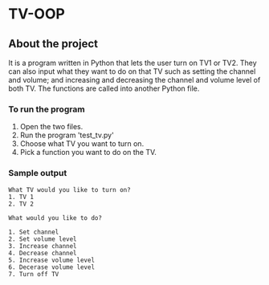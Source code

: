 # TV-OOP

## About the project
It is a program written in Python that lets the user turn on TV1 or TV2. They can also input what they want to do on that TV such as setting the channel and volume; and increasing and decreasing the channel and volume level of both TV. The functions are called into another Python file.

### To run the program
1. Open the two files.
2. Run the program 'test_tv.py'
3. Choose what TV you want to turn on.
4. Pick a function you want to do on the TV.

### Sample output
```
What TV would you like to turn on?
1. TV 1
2. TV 2
```

```
What would you like to do?

1. Set channel
2. Set volume level
3. Increase channel
4. Decrease channel
5. Increase volume level
6. Decerase volume level
7. Turn off TV
```
